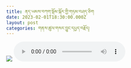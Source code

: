 ```yaml
---
title: ནད་ཡམས་བཀག་སྡོམ་སྐོར་གྱི་གཏམ་བཤད་ཅིག
date: 2023-02-01T18:30:00.000Z
layout: post
categories: གནས་ཚུལ་གསར་བྱུང་དཔྱད་བརྗོད།
---
```


![](/assets/imghttps://trimleng.org/wp-content/uploads/2023/02/lalasa-945x636.jpg) <audio controls src="https://trimleng.org/wp-content/uploads/2023/02/Audio2023-01-31-cut.mp3" ></audio>

